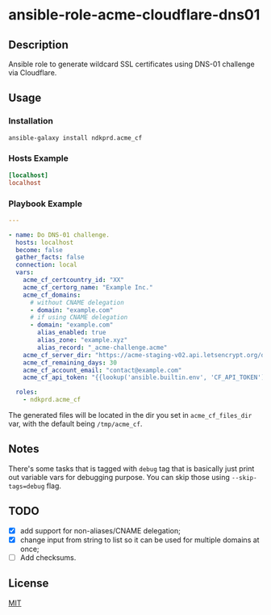 # ansible-role-acme-cloudflare-dns01

## Description

Ansible role to generate wildcard SSL certificates using DNS-01 challenge via Cloudflare.

## Usage

### Installation

```bash
ansible-galaxy install ndkprd.acme_cf
```

### Hosts Example

```ini
[localhost]
localhost
```

### Playbook Example

```yaml
---

- name: Do DNS-01 challenge.
  hosts: localhost
  become: false
  gather_facts: false
  connection: local
  vars:
    acme_cf_certcountry_id: "XX"
    acme_cf_certorg_name: "Example Inc."
    acme_cf_domains:
      # without CNAME delegation
      - domain: "example.com"
      # if using CNAME delegation
      - domain: "example.com"
        alias_enabled: true
        alias_zone: "example.xyz"
        alias_record: "_acme-challenge.acme"
    acme_cf_server_dir: "https://acme-staging-v02.api.letsencrypt.org/directory"
    acme_cf_remaining_days: 30
    acme_cf_account_email: "contact@example.com"
    acme_cf_api_token: "{{lookup('ansible.builtin.env', 'CF_API_TOKEN') }}"

  roles:
    - ndkprd.acme_cf

```

The generated files will be located in the dir you set in `acme_cf_files_dir` var, with the default being `/tmp/acme_cf`.

## Notes

There's some tasks that is tagged with `debug` tag that is basically just print out variable vars for debugging purpose. You can skip those using `--skip-tags=debug` flag.

## TODO

- [x] add support for non-aliases/CNAME delegation;
- [x] change input from string to list so it can be used for multiple domains at once;
- [ ] Add checksums.

## License

[MIT](./LICENSE)

